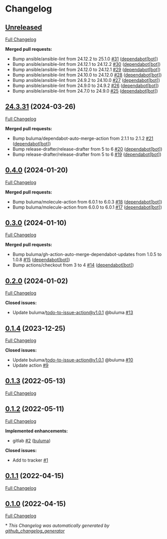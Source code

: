# Changelog

## [Unreleased](https://github.com/buluma/ansible-role-jitsi/tree/HEAD)

[Full Changelog](https://github.com/buluma/ansible-role-jitsi/compare/24.3.31...HEAD)

**Merged pull requests:**

- Bump ansible/ansible-lint from 24.12.2 to 25.1.0 [\#31](https://github.com/buluma/ansible-role-jitsi/pull/31) ([dependabot[bot]](https://github.com/apps/dependabot))
- Bump ansible/ansible-lint from 24.12.1 to 24.12.2 [\#30](https://github.com/buluma/ansible-role-jitsi/pull/30) ([dependabot[bot]](https://github.com/apps/dependabot))
- Bump ansible/ansible-lint from 24.12.0 to 24.12.1 [\#29](https://github.com/buluma/ansible-role-jitsi/pull/29) ([dependabot[bot]](https://github.com/apps/dependabot))
- Bump ansible/ansible-lint from 24.10.0 to 24.12.0 [\#28](https://github.com/buluma/ansible-role-jitsi/pull/28) ([dependabot[bot]](https://github.com/apps/dependabot))
- Bump ansible/ansible-lint from 24.9.2 to 24.10.0 [\#27](https://github.com/buluma/ansible-role-jitsi/pull/27) ([dependabot[bot]](https://github.com/apps/dependabot))
- Bump ansible/ansible-lint from 24.9.0 to 24.9.2 [\#26](https://github.com/buluma/ansible-role-jitsi/pull/26) ([dependabot[bot]](https://github.com/apps/dependabot))
- Bump ansible/ansible-lint from 24.7.0 to 24.9.0 [\#25](https://github.com/buluma/ansible-role-jitsi/pull/25) ([dependabot[bot]](https://github.com/apps/dependabot))

## [24.3.31](https://github.com/buluma/ansible-role-jitsi/tree/24.3.31) (2024-03-26)

[Full Changelog](https://github.com/buluma/ansible-role-jitsi/compare/0.4.0...24.3.31)

**Merged pull requests:**

- Bump buluma/dependabot-auto-merge-action from 2.1.1 to 2.1.2 [\#21](https://github.com/buluma/ansible-role-jitsi/pull/21) ([dependabot[bot]](https://github.com/apps/dependabot))
- Bump release-drafter/release-drafter from 5 to 6 [\#20](https://github.com/buluma/ansible-role-jitsi/pull/20) ([dependabot[bot]](https://github.com/apps/dependabot))
- Bump release-drafter/release-drafter from 5 to 6 [\#19](https://github.com/buluma/ansible-role-jitsi/pull/19) ([dependabot[bot]](https://github.com/apps/dependabot))

## [0.4.0](https://github.com/buluma/ansible-role-jitsi/tree/0.4.0) (2024-01-20)

[Full Changelog](https://github.com/buluma/ansible-role-jitsi/compare/0.3.0...0.4.0)

**Merged pull requests:**

- Bump buluma/molecule-action from 6.0.1 to 6.0.3 [\#18](https://github.com/buluma/ansible-role-jitsi/pull/18) ([dependabot[bot]](https://github.com/apps/dependabot))
- Bump buluma/molecule-action from 6.0.0 to 6.0.1 [\#17](https://github.com/buluma/ansible-role-jitsi/pull/17) ([dependabot[bot]](https://github.com/apps/dependabot))

## [0.3.0](https://github.com/buluma/ansible-role-jitsi/tree/0.3.0) (2024-01-10)

[Full Changelog](https://github.com/buluma/ansible-role-jitsi/compare/0.2.0...0.3.0)

**Merged pull requests:**

- Bump buluma/gh-action-auto-merge-dependabot-updates from 1.0.5 to 1.0.8 [\#15](https://github.com/buluma/ansible-role-jitsi/pull/15) ([dependabot[bot]](https://github.com/apps/dependabot))
- Bump actions/checkout from 3 to 4 [\#14](https://github.com/buluma/ansible-role-jitsi/pull/14) ([dependabot[bot]](https://github.com/apps/dependabot))

## [0.2.0](https://github.com/buluma/ansible-role-jitsi/tree/0.2.0) (2024-01-02)

[Full Changelog](https://github.com/buluma/ansible-role-jitsi/compare/0.1.4...0.2.0)

**Closed issues:**

- Update buluma/todo-to-issue-action@v1.0.1 @buluma [\#13](https://github.com/buluma/ansible-role-jitsi/issues/13)

## [0.1.4](https://github.com/buluma/ansible-role-jitsi/tree/0.1.4) (2023-12-25)

[Full Changelog](https://github.com/buluma/ansible-role-jitsi/compare/0.1.3...0.1.4)

**Closed issues:**

- Update buluma/todo-to-issue-action@v1.0.1 @buluma [\#10](https://github.com/buluma/ansible-role-jitsi/issues/10)
- Update action [\#9](https://github.com/buluma/ansible-role-jitsi/issues/9)

## [0.1.3](https://github.com/buluma/ansible-role-jitsi/tree/0.1.3) (2022-05-13)

[Full Changelog](https://github.com/buluma/ansible-role-jitsi/compare/0.1.2...0.1.3)

## [0.1.2](https://github.com/buluma/ansible-role-jitsi/tree/0.1.2) (2022-05-11)

[Full Changelog](https://github.com/buluma/ansible-role-jitsi/compare/0.1.1...0.1.2)

**Implemented enhancements:**

- gitlab [\#2](https://github.com/buluma/ansible-role-jitsi/pull/2) ([buluma](https://github.com/buluma))

**Closed issues:**

- Add to tracker [\#1](https://github.com/buluma/ansible-role-jitsi/issues/1)

## [0.1.1](https://github.com/buluma/ansible-role-jitsi/tree/0.1.1) (2022-04-15)

[Full Changelog](https://github.com/buluma/ansible-role-jitsi/compare/0.1.0...0.1.1)

## [0.1.0](https://github.com/buluma/ansible-role-jitsi/tree/0.1.0) (2022-04-15)

[Full Changelog](https://github.com/buluma/ansible-role-jitsi/compare/c447394a4c8e1d3d27ea97fe2490b4229c868606...0.1.0)



\* *This Changelog was automatically generated by [github_changelog_generator](https://github.com/github-changelog-generator/github-changelog-generator)*
